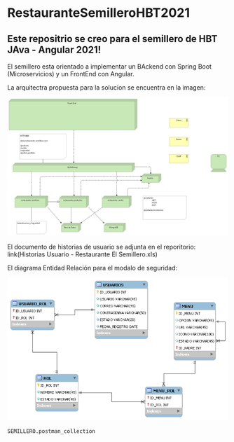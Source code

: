 # RestauranteSemilleroHBT2021

## Este repositrio se creo para el semillero de HBT JAva - Angular 2021!

El semillero esta orientado a implementar un BAckend con Spring Boot (Microservicios) y un FrontEnd con Angular.

La arquitectra propuesta para la solucion se encuentra en la imagen:

![alt text](https://github.com/danneradib/RestauranteSemilleroHBT2021/blob/main/Restaurante_Semillero_2021.jpg)

El documento de historias de usuario se adjunta en el reporitorio: link(Historias Usuario - Restaurante El Semillero.xls)

El diagrama Entidad Relación para el modalo de seguridad:

![alt text](https://github.com/danneradib/RestauranteSemilleroHBT2021/blob/main/DiagramaER.png)

```
SEMILLERO.postman_collection
```

